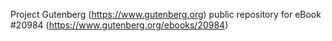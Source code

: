 Project Gutenberg (https://www.gutenberg.org) public repository for eBook #20984 (https://www.gutenberg.org/ebooks/20984)
